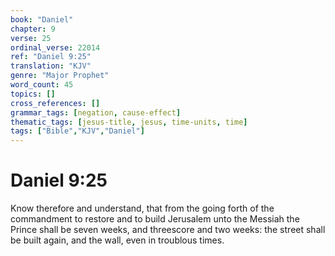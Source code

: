 ```yaml
---
book: "Daniel"
chapter: 9
verse: 25
ordinal_verse: 22014
ref: "Daniel 9:25"
translation: "KJV"
genre: "Major Prophet"
word_count: 45
topics: []
cross_references: []
grammar_tags: [negation, cause-effect]
thematic_tags: [jesus-title, jesus, time-units, time]
tags: ["Bible","KJV","Daniel"]
---
```


# Daniel 9:25

Know therefore and understand, that from the going forth of the commandment to restore and to build Jerusalem unto the Messiah the Prince shall be seven weeks, and threescore and two weeks: the street shall be built again, and the wall, even in troublous times.
